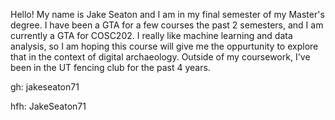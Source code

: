 Hello! My name is Jake Seaton and I am in my final semester of my Master's degree. I have been a GTA for a few courses the past 2 semesters, and I am currently a GTA for COSC202. 
I really like machine learning and data analysis, so I am hoping this course will give me the oppurtunity to explore that in the context of digital archaeology. 
Outside of my coursework, I've been in the UT fencing club for the past 4 years.

gh: jakeseaton71  

hfh: JakeSeaton71
